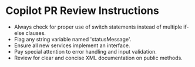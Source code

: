 # Copilot PR Review Instructions

   - Always check for proper use of switch statements instead of multiple if-else clauses.
   - Flag any string variable named 'statusMessage'.
   - Ensure all new services implement an interface.
   - Pay special attention to error handling and input validation.
   - Review for clear and concise XML documentation on public methods.
